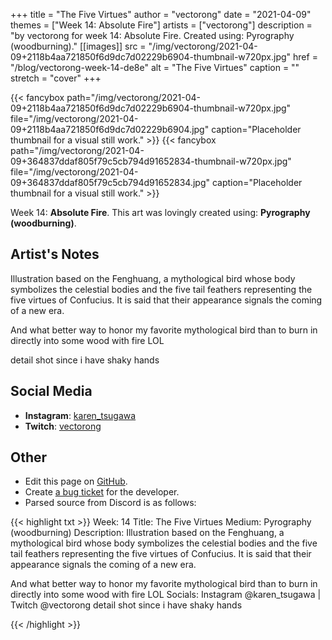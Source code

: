 +++
title =       "The Five Virtues"
author =      "vectorong"
date =        "2021-04-09"
themes =      ["Week 14: Absolute Fire"]
artists =     ["vectorong"]
description = "by vectorong for week 14: Absolute Fire. Created using: Pyrography (woodburning)."
[[images]]
      src = "/img/vectorong/2021-04-09+2118b4aa721850f6d9dc7d02229b6904-thumbnail-w720px.jpg"
      href = "/blog/vectorong-week-14-de8e"
      alt = "The Five Virtues"
      caption = ""
      stretch = "cover"
+++

{{< fancybox path="/img/vectorong/2021-04-09+2118b4aa721850f6d9dc7d02229b6904-thumbnail-w720px.jpg" file="/img/vectorong/2021-04-09+2118b4aa721850f6d9dc7d02229b6904.jpg" caption="Placeholder thumbnail for a visual still work." >}}
{{< fancybox path="/img/vectorong/2021-04-09+364837ddaf805f79c5cb794d91652834-thumbnail-w720px.jpg" file="/img/vectorong/2021-04-09+364837ddaf805f79c5cb794d91652834.jpg" caption="Placeholder thumbnail for a visual still work." >}}


Week 14: **Absolute Fire**. This art was lovingly created using: **Pyrography (woodburning)**.

## Artist's Notes

Illustration based on the Fenghuang, a mythological bird whose body symbolizes the celestial bodies and the five tail feathers representing the five virtues of Confucius. It is said that their appearance signals the coming of a new era.

And what better way to honor my favorite mythological bird than to burn in directly into some wood with fire LOL

detail shot since i have shaky hands

## Social Media

- **Instagram**: <a href='https://instagram.com/karen_tsugawa' target='_blank'>karen_tsugawa</a>
- **Twitch**: <a href='https://twitch.tv/vectorong' target='_blank'>vectorong</a>

## Other

- Edit this page on [GitHub](https://github.com/teaminkling/web-refresh/edit/main/content/blog/vectorong-week-14-de8e.md).
- Create [a bug ticket](https://github.com/teaminkling/web-refresh/issues/new?assignees=&labels=bug&template=problem-report.md&title=) for the developer.
- Parsed source from Discord is as follows:

{{< highlight txt >}}
Week: 14
Title: The Five Virtues
Medium: Pyrography (woodburning)
Description: Illustration based on the Fenghuang, a mythological bird whose body symbolizes the celestial bodies and the five tail feathers representing the five virtues of Confucius. It is said that their appearance signals the coming of a new era.

And what better way to honor my favorite mythological bird than to burn in directly into some wood with fire LOL
Socials: Instagram @karen_tsugawa  |  Twitch @vectorong
detail shot since i have shaky hands

{{< /highlight >}}